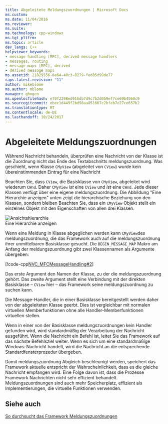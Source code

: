 ```yaml
---
title: Abgeleitete Meldungszuordnungen | Microsoft Docs
ms.custom: 
ms.date: 11/04/2016
ms.reviewer: 
ms.suite: 
ms.technology: cpp-windows
ms.tgt_pltfrm: 
ms.topic: article
dev_langs: C++
helpviewer_keywords:
- message handling [MFC], derived message handlers
- messages, routing
- message maps [MFC], derived
- derived message maps
ms.assetid: 21829556-6e64-40c3-8279-fed85d99de77
caps.latest.revision: "11"
author: mikeblome
ms.author: mblome
manager: ghogen
ms.openlocfilehash: e70f2298ed916db7d9c7b2d059ef7ce69b4060c9
ms.sourcegitcommit: ebec1d449f2bd98aa851667c2bfeb7e27ce657b2
ms.translationtype: MT
ms.contentlocale: de-DE
ms.lasthandoff: 10/24/2017
---
```

# <a name="derived-message-maps"></a>Abgeleitete Meldungszuordnungen
Während Nachricht behandeln, überprüfen eine Nachricht von der Klasse ist die Zuordnung nicht das Ende des Textabschnitts meldungszuordnung. Was geschieht, wenn Klasse `CMyView` (abgeleitet von `CView`) wurde kein übereinstimmenden Eintrag für eine Nachricht  
  
 Beachten Sie, dass `CView`, die Basisklasse von `CMyView`, abgeleitet wird wiederum `CWnd`. Daher `CMyView` *ist* eine `CView` und *ist* eine `CWnd`. Jede dieser Klassen verfügt über eine eigene meldungszuordnung. Die Abbildung "Eine Hierarchie anzeigen" unten zeigt die hierarchische Beziehung von den Klassen, sondern bleiben Beachten Sie, dass ein `CMyView` Objekt stellt ein einzelnes Objekt mit den Eigenschaften von allen drei Klassen.  
  
 ![Ansichtshierarchie](../mfc/media/vc38621.gif "vc38621")  
Eine Hierarchie anzeigen  
  
 Wenn eine Meldung in Klasse abgeglichen werden kann `CMyView`des meldungszuordnung, die das Framework auch auf die meldungszuordnung ihrer unmittelbaren Basisklasse gesucht. Die `BEGIN_MESSAGE_MAP` Makro am Anfang der meldungszuordnung gibt zwei Klassennamen als Argumente übergeben:  
  
 [!code-cpp[NVC_MFCMessageHandling#2](../mfc/codesnippet/cpp/derived-message-maps_1.cpp)]  
  
 Das erste Argument den Namen der Klasse, zu der die meldungszuordnung gehört. Das zweite Argument stellt eine Verbindung mit der direkten Basisklasse – `CView` hier – das Framework seine meldungszuordnung zu suchen kann.  
  
 Die Message-Handler, die in einer Basisklasse bereitgestellt werden daher von der abgeleiteten Klasse geerbt. Dies ist vergleichbar mit normalen virtuellen Memberfunktionen ohne alle Handler-Memberfunktionen virtuellen stellen.  
  
 Wenn in einer von der Basisklasse meldungszuordnungen kein Handler gefunden wird, wird standardmäßig der Verarbeitung der Nachricht ausgeführt. Wenn die Nachricht ein Befehl ist, leitet Sie das Framework auf das nächste Befehlsziel weiter. Wenn es sich um eine standardmäßige Windows-Nachricht handelt, wird die Nachricht an die entsprechende Standardfensterprozedur übergeben.  
  
 Damit meldungszuordnung Abgleich beschleunigt werden, speichert das Framework aktuelle entspricht der Wahrscheinlichkeit, dass es die gleiche Nachricht empfangen wird. Eine Folge davon ist, dass die Prozesse Framework Nachrichten nicht sehr effizient behandelt. Meldungszuordnungen sind auch mehr Speicherplatz, effizient als Implementierungen, die virtuelle Funktionen verwenden.  
  
## <a name="see-also"></a>Siehe auch  
 [So durchsucht das Framework Meldungszuordnungen](../mfc/how-the-framework-searches-message-maps.md)

